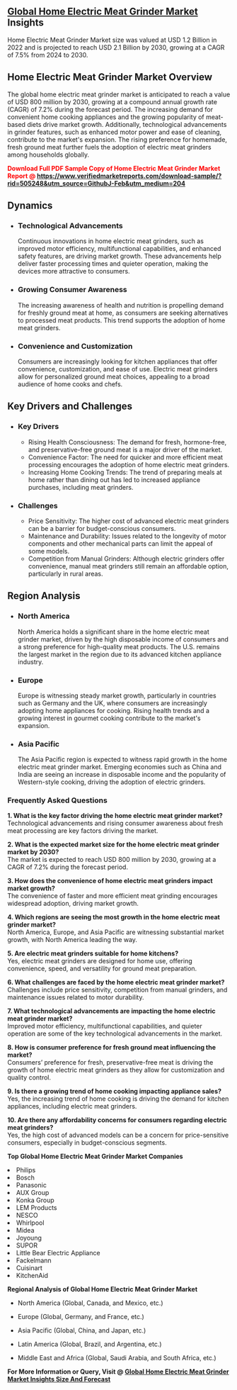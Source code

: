 <h2><a href="https://www.verifiedmarketreports.com/download-sample/?rid=505248&amp;utm_source=GithubJ&amp;utm_medium=204" target="_blank">Global Home Electric Meat Grinder Market</a> Insights</h2><p>Home Electric Meat Grinder Market size was valued at USD 1.2 Billion in 2022 and is projected to reach USD 2.1 Billion by 2030, growing at a CAGR of 7.5% from 2024 to 2030.</p><p> <h2>Home Electric Meat Grinder Market Overview</h2> <p>The global home electric meat grinder market is anticipated to reach a value of USD 800 million by 2030, growing at a compound annual growth rate (CAGR) of 7.2% during the forecast period. The increasing demand for convenient home cooking appliances and the growing popularity of meat-based diets drive market growth. Additionally, technological advancements in grinder features, such as enhanced motor power and ease of cleaning, contribute to the market's expansion. The rising preference for homemade, fresh ground meat further fuels the adoption of electric meat grinders among households globally.</p> <p><strong><p><span class=""><span style="color: #ff0000;"><strong>Download Full PDF Sample Copy of Home Electric Meat Grinder Market Report</strong> @ </span><a href="https://www.verifiedmarketreports.com/download-sample/?rid=505248&amp;utm_source=GithubJ-Feb&amp;utm_medium=204" target="_blank">https://www.verifiedmarketreports.com/download-sample/?rid=505248&amp;utm_source=GithubJ-Feb&amp;utm_medium=204</a></span></p></strong></p> <h2>Dynamics</h2> <ul> <li><h3>Technological Advancements</h3>Continuous innovations in home electric meat grinders, such as improved motor efficiency, multifunctional capabilities, and enhanced safety features, are driving market growth. These advancements help deliver faster processing times and quieter operation, making the devices more attractive to consumers.</li> <li><h3>Growing Consumer Awareness</h3>The increasing awareness of health and nutrition is propelling demand for freshly ground meat at home, as consumers are seeking alternatives to processed meat products. This trend supports the adoption of home meat grinders.</li> <li><h3>Convenience and Customization</h3>Consumers are increasingly looking for kitchen appliances that offer convenience, customization, and ease of use. Electric meat grinders allow for personalized ground meat choices, appealing to a broad audience of home cooks and chefs.</li> </ul> <h2>Key Drivers and Challenges</h2> <ul> <li><h3>Key Drivers</h3> <ul> <li>Rising Health Consciousness: The demand for fresh, hormone-free, and preservative-free ground meat is a major driver of the market.</li> <li>Convenience Factor: The need for quicker and more efficient meat processing encourages the adoption of home electric meat grinders.</li> <li>Increasing Home Cooking Trends: The trend of preparing meals at home rather than dining out has led to increased appliance purchases, including meat grinders.</li> </ul> </li> <li><h3>Challenges</h3> <ul> <li>Price Sensitivity: The higher cost of advanced electric meat grinders can be a barrier for budget-conscious consumers.</li> <li>Maintenance and Durability: Issues related to the longevity of motor components and other mechanical parts can limit the appeal of some models.</li> <li>Competition from Manual Grinders: Although electric grinders offer convenience, manual meat grinders still remain an affordable option, particularly in rural areas.</li> </ul> </li> </ul> <h2>Region Analysis</h2> <ul> <li><h3>North America</h3>North America holds a significant share in the home electric meat grinder market, driven by the high disposable income of consumers and a strong preference for high-quality meat products. The U.S. remains the largest market in the region due to its advanced kitchen appliance industry.</li> <li><h3>Europe</h3>Europe is witnessing steady market growth, particularly in countries such as Germany and the UK, where consumers are increasingly adopting home appliances for cooking. Rising health trends and a growing interest in gourmet cooking contribute to the market's expansion.</li> <li><h3>Asia Pacific</h3>The Asia Pacific region is expected to witness rapid growth in the home electric meat grinder market. Emerging economies such as China and India are seeing an increase in disposable income and the popularity of Western-style cooking, driving the adoption of electric grinders.</li> </ul> <h3>Frequently Asked Questions</h3> <p><strong>1. What is the key factor driving the home electric meat grinder market?</strong><br>Technological advancements and rising consumer awareness about fresh meat processing are key factors driving the market.</p> <p><strong>2. What is the expected market size for the home electric meat grinder market by 2030?</strong><br>The market is expected to reach USD 800 million by 2030, growing at a CAGR of 7.2% during the forecast period.</p> <p><strong>3. How does the convenience of home electric meat grinders impact market growth?</strong><br>The convenience of faster and more efficient meat grinding encourages widespread adoption, driving market growth.</p> <p><strong>4. Which regions are seeing the most growth in the home electric meat grinder market?</strong><br>North America, Europe, and Asia Pacific are witnessing substantial market growth, with North America leading the way.</p> <p><strong>5. Are electric meat grinders suitable for home kitchens?</strong><br>Yes, electric meat grinders are designed for home use, offering convenience, speed, and versatility for ground meat preparation.</p> <p><strong>6. What challenges are faced by the home electric meat grinder market?</strong><br>Challenges include price sensitivity, competition from manual grinders, and maintenance issues related to motor durability.</p> <p><strong>7. What technological advancements are impacting the home electric meat grinder market?</strong><br>Improved motor efficiency, multifunctional capabilities, and quieter operation are some of the key technological advancements in the market.</p> <p><strong>8. How is consumer preference for fresh ground meat influencing the market?</strong><br>Consumers’ preference for fresh, preservative-free meat is driving the growth of home electric meat grinders as they allow for customization and quality control.</p> <p><strong>9. Is there a growing trend of home cooking impacting appliance sales?</strong><br>Yes, the increasing trend of home cooking is driving the demand for kitchen appliances, including electric meat grinders.</p> <p><strong>10. Are there any affordability concerns for consumers regarding electric meat grinders?</strong><br>Yes, the high cost of advanced models can be a concern for price-sensitive consumers, especially in budget-conscious segments.</p> </p><p><strong>Top Global Home Electric Meat Grinder Market Companies</strong></p><div data-test-id=""><p><li>Philips</li><li> Bosch</li><li> Panasonic</li><li> AUX Group</li><li> Konka Group</li><li> LEM Products</li><li> NESCO</li><li> Whirlpool</li><li> Midea</li><li> Joyoung</li><li> SUPOR</li><li> Little Bear Electric Appliance</li><li> Fackelmann</li><li> Cuisinart</li><li> KitchenAid</li></p><div><strong>Regional Analysis of&nbsp;Global Home Electric Meat Grinder Market</strong></div><ul><li dir="ltr"><p dir="ltr">North America&nbsp;(Global, Canada, and Mexico, etc.)</p></li><li dir="ltr"><p dir="ltr">Europe (Global, Germany, and France, etc.)</p></li><li dir="ltr"><p dir="ltr">Asia Pacific&nbsp;(Global, China, and Japan, etc.)</p></li><li dir="ltr"><p dir="ltr">Latin America&nbsp;(Global, Brazil, and Argentina, etc.)</p></li><li dir="ltr">Middle East and Africa&nbsp;(Global, Saudi Arabia, and South Africa, etc.)</li></ul><p><strong>For More Information or Query, Visit @&nbsp;</strong><strong><a href="https://www.verifiedmarketreports.com/product/home-electric-meat-grinder-market/?utm_source=GithubJ&amp;utm_medium=204" target="_blank">Global Home Electric Meat Grinder Market Insights Size And Forecast</a></strong></p></div>
